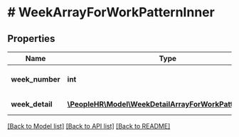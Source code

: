# # WeekArrayForWorkPatternInner

## Properties

Name | Type | Description | Notes
------------ | ------------- | ------------- | -------------
**week_number** | **int** | Week number value | [optional]
**week_detail** | [**\PeopleHR\Model\WeekDetailArrayForWorkPatternInner[]**](WeekDetailArrayForWorkPatternInner.md) | Array For Work Detail | [optional]

[[Back to Model list]](../../README.md#models) [[Back to API list]](../../README.md#endpoints) [[Back to README]](../../README.md)
